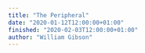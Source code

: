 ```yaml
---
title: "The Peripheral"
date: "2020-01-12T12:00:00+01:00"
finished: "2020-02-03T12:00:00+01:00"
author: "William Gibson"
---
```

